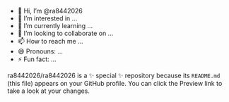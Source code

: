 - 👋 Hi, I’m @ra8442026
- 👀 I’m interested in ...
- 🌱 I’m currently learning ...
- 💞️ I’m looking to collaborate on ...
- 📫 How to reach me ...
- 😄 Pronouns: ...
- ⚡ Fun fact: ...


ra8442026/ra8442026 is a ✨ special ✨ repository because its `README.md` (this file) appears on your GitHub profile.
You can click the Preview link to take a look at your changes.

